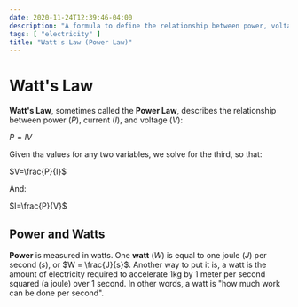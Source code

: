 ```yaml
---
date: 2020-11-24T12:39:46-04:00
description: "A formula to define the relationship between power, voltage, and current (P=IV)"
tags: [ "electricity" ]
title: "Watt's Law (Power Law)"
---
```


# Watt's Law

**Watt's Law**, sometimes called the **Power Law**, describes the relationship between power ($P$), current ($I$), and voltage ($V$):

$P=IV$

Given tha values for any two variables, we solve for the third, so that:

$V=\frac{P}{I}$

And:

$I=\frac{P}{V}$

## Power and Watts

**Power** is measured in watts. One **watt** ($W$) is equal to one joule ($J$) per second ($s$), or $W = \frac{J}{s}$. Another way to put it is, a watt is the amount of electricity required to accelerate 1kg by 1 meter per second squared (a joule) over 1 second. In other words, a watt is "how much work can be done per second".
